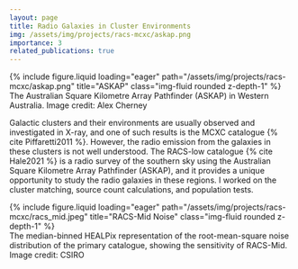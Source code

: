 ```yaml
---
layout: page
title: Radio Galaxies in Cluster Environments
img: /assets/img/projects/racs-mcxc/askap.png
importance: 3
related_publications: true
---
```


<div class="row">
    <div class="col-sm mt-3 mt-md-0">
        {% include figure.liquid loading="eager" path="/assets/img/projects/racs-mcxc/askap.png" title="ASKAP" class="img-fluid rounded z-depth-1" %}
    </div>
</div>
<div class="caption">
    The Australian Square Kilometre Array Pathfinder (ASKAP) in Western Australia. Image credit: Alex Cherney
</div>

Galactic clusters and their environments are usually observed and investigated in X-ray, and one of such results is the MCXC catalogue {% cite Piffaretti2011 %}. However, the radio emission from the galaxies in these clusters is not well understood. The RACS-low catalogue {% cite Hale2021 %} is a radio survey of the southern sky using the Australian Square Kilometre Array Pathfinder (ASKAP), and it provides a unique opportunity to study the radio galaxies in these regions. I worked on the cluster matching, source count calculations, and population tests.

<div class="row">
    <div class="col-sm mt-3 mt-md-0">
        {% include figure.liquid loading="eager" path="/assets/img/projects/racs-mcxc/racs_mid.jpeg" title="RACS-Mid Noise"
        class="img-fluid rounded z-depth-1" %}
    </div>
</div>
<div class="caption">
    The median-binned HEALPix representation of the root-mean-square noise distribution of the primary catalogue, showing the sensitivity of RACS-Mid. Image credit: CSIRO
</div>
